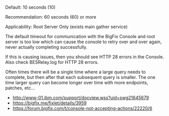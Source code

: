
Default: 10 seconds (10)

Recommendation: 60 seconds (60) or more

Applicability: Root Server Only (exists main gather service)

The default timeout for communication with the BigFix Console and root server is too low which can cause the console to retry over and over again, never actually completing successfully.

If this is causing issues, then you should see HTTP 28 errors in the Console. Also check BESRelay.log for HTTP 28 errors.

Often times there will be a single time where a large query needs to complete, but then after that each subsequent query is smaller. The one time larger query can become longer over time with more endpoints, patches, etc...

- http://www-01.ibm.com/support/docview.wss?uid=swg21645679
- https://bigfix.me/fixlet/details/3959
- https://forum.bigfix.com/t/console-not-accepting-actions/22220/6
